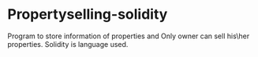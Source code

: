 # Propertyselling-solidity
Program to store information of properties and Only owner can sell his\her properties. Solidity is language used.

